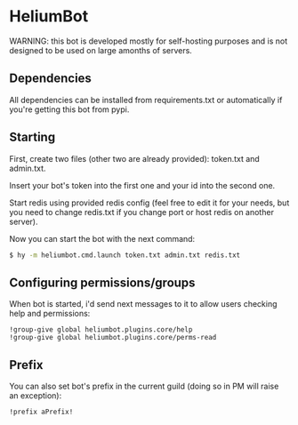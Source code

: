 # HeliumBot

WARNING: this bot is developed mostly for self-hosting purposes and is not designed to be used on large amonths of servers.

## Dependencies 

All dependencies can be installed from requirements.txt or automatically if you're getting this bot from pypi.

## Starting

First, create two files (other two are already provided): token.txt and admin.txt.

Insert your bot's token into the first one and your id into the second one.

Start redis using provided redis config (feel free to edit it for your needs,
but you need to change redis.txt if you change port or host redis on another server).

Now you can start the bot with the next command:

```bash
$ hy -m heliumbot.cmd.launch token.txt admin.txt redis.txt
```

## Configuring permissions/groups

When bot is started, i'd send next messages to it to allow users checking help and permissions:

```
!group-give global heliumbot.plugins.core/help
!group-give global heliumbot.plugins.core/perms-read
```

## Prefix

You can also set bot's prefix in the current guild (doing so in PM will raise an exception):

```
!prefix aPrefix!
```